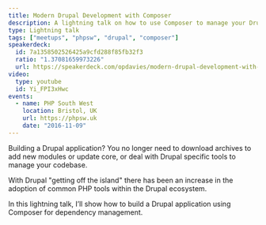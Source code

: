 ```yaml
---
title: Modern Drupal Development with Composer
description: A lightning talk on how to use Composer to manage your Drupal projects.
type: Lightning talk
tags: ["meetups", "phpsw", "drupal", "composer"]
speakerdeck:
  id: 7a1358502526425a9cfd288f85fb32f3
  ratio: "1.37081659973226"
  url: https://speakerdeck.com/opdavies/modern-drupal-development-with-composer
video:
  type: youtube
  id: Yi_FPI3xHwc
events:
  - name: PHP South West
    location: Bristol, UK
    url: https://phpsw.uk
    date: "2016-11-09"
---
```


Building a Drupal application? You no longer need to download archives to add new modules or update core, or deal with Drupal specific tools to manage your codebase.

With Drupal "getting off the island" there has been an increase in the adoption of common PHP tools within the Drupal ecosystem.

In this lightning talk, I’ll show how to build a Drupal application using Composer for dependency management.
